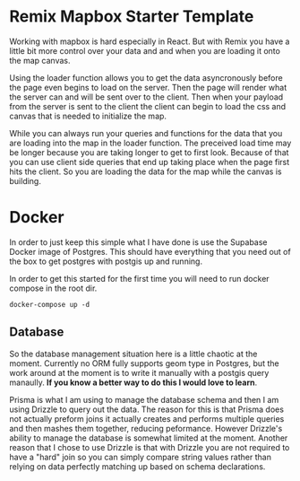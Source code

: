 # Remix Mapbox Starter Template

Working with mapbox is hard especially in React. But with Remix you have a little bit more control over your data and and when you are loading it onto the map canvas.

Using the loader function allows you to get the data asyncronously before the page even begins to load on the server. Then the page will render what the server can and will be sent over to the client. Then when your payload from the server is sent to the client the client can begin to load the css and canvas that is needed to initialize the map.

While you can always run your queries and functions for the data that you are loading into the map in the loader function. The preceived load time may be longer because you are taking longer to get to first look. Because of that you can use client side queries that end up taking place when the page first hits the client. So you are loading the data for the map while the canvas is building.

# Docker

In order to just keep this simple what I have done is use the Supabase Docker image of Postgres. This should have everything that you need out of the box to get postgres with postgis up and running.

In order to get this started for the first time you will need to run docker compose in the root dir.

`docker-compose up -d`

## Database

So the database management situation here is a little chaotic at the moment. Currently no ORM fully supports geom type in Postgres, but the work around at the moment is to write it manually with a postgis query manaully. **If you know a better way to do this I would love to learn**.

Prisma is what I am using to manage the database schema and then I am using Drizzle to query out the data. The reason for this is that Prisma does not actually preform joins it actually creates and performs multiple queries and then mashes them together, reducing peformance. However Drizzle's ability to manage the database is somewhat limited at the moment. Another reason that I chose to use Drizzle is that with Drizzle you are not required to have a "hard" join so you can simply compare string values rather than relying on data perfectly matching up based on schema declarations.

